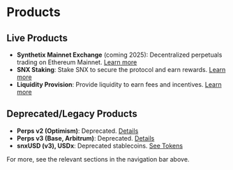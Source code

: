 # Products

## Live Products

* **Synthetix Mainnet Exchange** (coming 2025): Decentralized perpetuals trading on Ethereum Mainnet. [Learn more](https://app.gitbook.com/s/VNnJ0uLV370lXx78SLxM/)
* **SNX Staking**: Stake SNX to secure the protocol and earn rewards. [Learn more](https://app.gitbook.com/s/EzIjjJJwyP26Og6X8i0y/)
* **Liquidity Provision**: Provide liquidity to earn fees and incentives. [Learn more](https://app.gitbook.com/s/S8u8F957sYKj8NX1DTa1/)

## Deprecated/Legacy Products

* **Perps v2 (Optimism)**: Deprecated. [Details](https://app.gitbook.com/s/VNnJ0uLV370lXx78SLxM/legacy)
* **Perps v3 (Base, Arbitrum)**: Deprecated. [Details](https://app.gitbook.com/s/VNnJ0uLV370lXx78SLxM/legacy)
* **snxUSD (v3), USDx**: Deprecated stablecoins. [See Tokens](tokens/)

For more, see the relevant sections in the navigation bar above.
